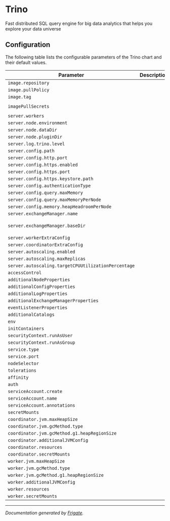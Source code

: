 
Trino
===========

Fast distributed SQL query engine for big data analytics that helps you explore your data universe


## Configuration

The following table lists the configurable parameters of the Trino chart and their default values.

| Parameter                | Description             | Default        |
| ------------------------ | ----------------------- | -------------- |
| `image.repository` |  | `"trinodb/trino"` |
| `image.pullPolicy` |  | `"IfNotPresent"` |
| `image.tag` |  | `"latest"` |
| `imagePullSecrets` |  | `[{"name": "registry-credentials"}]` |
| `server.workers` |  | `2` |
| `server.node.environment` |  | `"production"` |
| `server.node.dataDir` |  | `"/data/trino"` |
| `server.node.pluginDir` |  | `"/usr/lib/trino/plugin"` |
| `server.log.trino.level` |  | `"INFO"` |
| `server.config.path` |  | `"/etc/trino"` |
| `server.config.http.port` |  | `8080` |
| `server.config.https.enabled` |  | `false` |
| `server.config.https.port` |  | `8443` |
| `server.config.https.keystore.path` |  | `""` |
| `server.config.authenticationType` |  | `""` |
| `server.config.query.maxMemory` |  | `"4GB"` |
| `server.config.query.maxMemoryPerNode` |  | `"1GB"` |
| `server.config.memory.heapHeadroomPerNode` |  | `"1GB"` |
| `server.exchangeManager.name` |  | `"filesystem"` |
| `server.exchangeManager.baseDir` |  | `"/tmp/trino-local-file-system-exchange-manager"` |
| `server.workerExtraConfig` |  | `""` |
| `server.coordinatorExtraConfig` |  | `""` |
| `server.autoscaling.enabled` |  | `false` |
| `server.autoscaling.maxReplicas` |  | `5` |
| `server.autoscaling.targetCPUUtilizationPercentage` |  | `50` |
| `accessControl` |  | `{}` |
| `additionalNodeProperties` |  | `{}` |
| `additionalConfigProperties` |  | `{}` |
| `additionalLogProperties` |  | `{}` |
| `additionalExchangeManagerProperties` |  | `{}` |
| `eventListenerProperties` |  | `{}` |
| `additionalCatalogs` |  | `{}` |
| `env` |  | `[]` |
| `initContainers` |  | `{}` |
| `securityContext.runAsUser` |  | `1000` |
| `securityContext.runAsGroup` |  | `1000` |
| `service.type` |  | `"ClusterIP"` |
| `service.port` |  | `8080` |
| `nodeSelector` |  | `{}` |
| `tolerations` |  | `[]` |
| `affinity` |  | `{}` |
| `auth` |  | `{}` |
| `serviceAccount.create` |  | `false` |
| `serviceAccount.name` |  | `""` |
| `serviceAccount.annotations` |  | `{}` |
| `secretMounts` |  | `[]` |
| `coordinator.jvm.maxHeapSize` |  | `"8G"` |
| `coordinator.jvm.gcMethod.type` |  | `"UseG1GC"` |
| `coordinator.jvm.gcMethod.g1.heapRegionSize` |  | `"32M"` |
| `coordinator.additionalJVMConfig` |  | `{}` |
| `coordinator.resources` |  | `{}` |
| `coordinator.secretMounts` | | `{}` | 
| `worker.jvm.maxHeapSize` |  | `"8G"` |
| `worker.jvm.gcMethod.type` |  | `"UseG1GC"` |
| `worker.jvm.gcMethod.g1.heapRegionSize` |  | `"32M"` |
| `worker.additionalJVMConfig` |  | `{}` |
| `worker.resources` |  | `{}` |
| `worker.secretMounts` | | `{}` |


---
_Documentation generated by [Frigate](https://frigate.readthedocs.io)._

